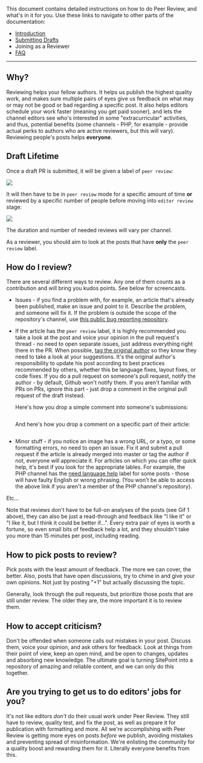 This document contains detailed instructions on how to do Peer Review, and what's in it for you. Use these links to navigate to other parts of the documentation:

- [Introduction](http://www.sitepoint.com/introduction-to-sitepoints-peer-review/)
- [Submitting Drafts](http://sitepoint.com/submitting-drafts-sitepoints-peer-review)
- Joining as a Reviewer
- [FAQ](http://www.sitepoint.com/sitepoints-peer-review-faq/)

---

## Why?

Reviewing helps your fellow authors. It helps us publish the highest quality work, and makes sure multiple pairs of eyes give us feedback on what may or may not be good or bad regarding a specific post. It also helps editors schedule your work faster (meaning you get paid sooner), and lets the channel editors see who's interested in some "extracurricular" activities, and thus, potential benefits (some channels - PHP, for example - provide actual perks to authors who are active reviewers, but this will vary). Reviewing people's posts helps **everyone**.

## Draft Lifetime

Once a draft PR is submitted, it will be given a label of `peer review`:

![](http://www.sitepoint.com/wp-content/uploads/2015/06/1433238647Screenshot-2015-06-02-11.50.35.png)

It will then have to be in `peer review` mode for a specific amount of time **or** reviewed by a specific number of people before moving into `editor review` stage:

![](http://www.sitepoint.com/wp-content/uploads/2015/06/1433238787Screenshot-2015-06-02-11.52.48.png)

The duration and number of needed reviews will vary per channel.

As a reviewer, you should aim to look at the posts that have **only** the `peer review` label.

## How do I review?

There are several different ways to review. Any one of them counts as a contribution and will bring you kudos points. See below for screencasts.

- Issues - if you find a problem with, for example, an article that's already been published, make an issue and point to it. Describe the problem, and someone will fix it. If the problem is outside the scope of the repository's channel, use [this public bug reporting repository](https://github.com/sitepoint-editors/sitepoint-bugs).

- If the article has the `peer review` label, it is highly recommended you take a look at the post and voice your opinion in the pull request's thread - no need to open separate issues, just address everything right there in the PR. When possible, [tag the original author](https://github.com/blog/821) so they know they need to take a look at your suggestions. It's the original author's responsibility to update his post according to best practices recommended by others, whether this be language fixes, layout fixes, or code fixes. If you do a pull request on someone's pull request, notify the author - by default, Github won't notify them. If you aren't familiar with PRs on PRs, ignore this part - just drop a comment in the original pull request of the draft instead.

	Here's how you drop a simple comment into someone's submissions:
	
	<img data-gifffer="http://www.sitepoint.com/wp-content/uploads/2015/06/1434802154peers-review-example.gif" />

	And here's how you drop a comment on a specific part of their article:
	
	<img data-gifffer="http://www.sitepoint.com/wp-content/uploads/2015/06/1434802206peers-review-example2.gif" />

- Minor stuff - if you notice an image has a wrong URL, or a typo, or some formatting errors, no need to open an issue. Fix it and submit a pull request if the article is already merged into master or tag the author if not, everyone will appreciate it. For articles on which you can offer quick help, it's best if you look for the appropriate lables. For example, the PHP channel has the [need language help](https://github.com/sitepoint-editors/php-peers/labels/Need%20Language%20Help) label for some posts - those will have faulty English or wrong phrasing. (You won't be able to access the above link if you aren't a member of the PHP channel's repository).

Etc...

Note that reviews don't have to be full-on analyses of the posts (see Gif 1 above), they can also be just a read-through and feedback like "I like it" or "I like it, but I think it could be better if...". Every extra pair of eyes is worth a fortune, so even small bits of feedback help a lot, and they shouldn't take you more than 15 minutes per post, including reading.



## How to pick posts to review?

Pick posts with the least amount of feedback. The more we can cover, the better. Also, posts that have open discussions, try to chime in and give your own opinions. Not just by posting "+1" but actually discussing the topic.

Generally, look through the pull requests, but prioritize those posts that are still under review. The older they are, the more important it is to review them.

## How to accept criticism?

Don't be offended when someone calls out mistakes in your post. Discuss them, voice your opinion, and ask others for feedback. Look at things from their point of view, keep an open mind, and be open to changes, updates and absorbing new knowledge. The ultimate goal is turning SitePoint into a repository of amazing and reliable content, and we can only do this together.

## Are you trying to get us to do editors' jobs for you?

It's not like editors *don't* do their usual work under Peer Review. They still have to review, quality test, and fix the post, as well as prepare it for publication with formatting and more. All we're accomplishing with Peer Review is getting more eyes on posts *before* we publish, avoiding mistakes and preventing spread of misinformation. We're enlisting the community for a quality boost and rewarding them for it. Literally everyone benefits from this.

<script src="http://dab1nmslvvntp.cloudfront.net/wp-content/uploads/2015/06/1434812097gifffer.min_.js"></script><script>window.onload=function() {Gifffer();}</script>
